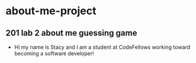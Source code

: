 # about-me-project

## 201 lab 2 about me guessing game

+ Hi my name is Stacy and I am a student at CodeFellows working toward becoming a software developer!
